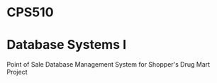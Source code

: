 # CPS510

# Database Systems I
Point of Sale Database Management System for Shopper's Drug Mart Project

